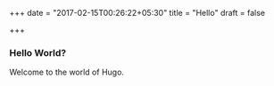 +++
date = "2017-02-15T00:26:22+05:30"
title = "Hello"
draft = false

+++

### Hello World?
Welcome to the world of Hugo.
